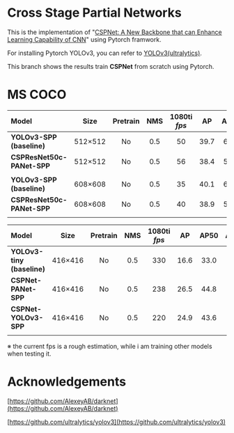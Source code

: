 # Cross Stage Partial Networks
This is the implementation of "[CSPNet: A New Backbone that can Enhance Learning Capability of CNN](https://arxiv.org/abs/1911.11929)" using Pytorch framwork.

For installing Pytorch YOLOv3, you can refer to [YOLOv3(ultralytics)](https://github.com/ultralytics/yolov3).

This branch shows the results train **CSPNet** from scratch using Pytorch.

# MS COCO

| Model | Size | Pretrain | NMS | 1080ti *fps* |  AP  | AP50 | AP75 | cfg | weight |
| :---- | :--: | :------: | :-: | :----------: | :--: | :--: | :--: | :-: | :----: |
| **YOLOv3-SPP (baseline)** | 512×512 | No | 0.5 | 50 | 39.7 | 60.5 | 42.2 | - | - |
| **CSPResNet50c-PANet-SPP** | 512×512 | No | 0.5 | 56 | 38.4 | 58.5 | 41.0 | - | - |
|  |  |  |  |  |  |  |  |  |  |
| **YOLOv3-SPP (baseline)** | 608×608 | No | 0.5 | 35 | 40.1 | 60.9 | 42.8 | - | - |
| **CSPResNet50c-PANet-SPP** | 608×608 | No | 0.5 | 40 | 38.9 | 59.2 | 41.6 | - | - |
|  |  |  |  |  |  |  |  |  |  |

| Model | Size | Pretrain | NMS | 1080ti *fps* |  AP  | AP50 | AP75 | cfg | weight |
| :---- | :--: | :------: | :-: | :----------: | :--: | :--: | :--: | :-: | :----: |
| **YOLOv3-tiny (baseline)** | 416×416 | No | 0.5 | 330 | 16.6 | 33.0 | 14.9 | - | - |
| **CSPNet-PANet-SPP** | 416×416 | No | 0.5 | 238 | 26.5 | 44.8 | 27.0 | - | - |
| **CSPNet-YOLOv3-SPP** | 416×416 | No | 0.5 | 220 | 24.9 | 43.6 | 24.9 | - | - |
|  |  |  |  |  |  |  |  |  |  |

※ the current fps is a rough estimation, while i am training other models when testing it. 

# Acknowledgements
[https://github.com/AlexeyAB/darknet](https://github.com/AlexeyAB/darknet)

[https://github.com/ultralytics/yolov3](https://github.com/ultralytics/yolov3)
